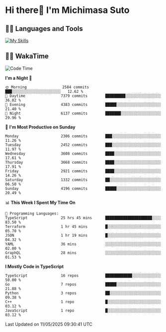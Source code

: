 # Hi there👋 I'm Michimasa Suto

## 🧑‍💻 Languages and Tools
[![My Skills](https://skillicons.dev/icons?i=ts,nextjs,react,go,python,aws)](https://skillicons.dev)

<!--
**Suto-Michimasa/Suto-Michimasa** is a ✨ _special_ ✨ repository because its `README.md` (this file) appears on your GitHub profile.

Here are some ideas to get you started:

- 🔭 I’m currently working on ...
- 🌱 I’m currently learning ...
- 👯 I’m looking to collaborate on ...
- 🤔 I’m looking for help with ...
- 💬 Ask me about ...
- 📫 How to reach me: ...
- 😄 Pronouns: ...
- ⚡ Fun fact: ...
-->
<!--
## 💎 Github Stats

<div>
  <img height="170" align="left" src="https://github-readme-stats.vercel.app/api?username=Suto-michimasa&count_private=true&show_icons=true&theme=dark" />
  <img height="170" src="https://github-readme-stats.vercel.app/api/top-langs/?username=Suto-michimasa&langs_count=8&layout=compact&theme=dark" />
</div>
-->
<!-- ## 🏆 GitHub Profile Trophy

<img width="800" src="https://github-profile-trophy.vercel.app/?username=Suto-michimasa&theme=onedark&no-frame=true"/>
 -->

## 🧑‍💻 WakaTime
<!--START_SECTION:waka-->
![Code Time](http://img.shields.io/badge/Code%20Time-801%20hrs%2045%20mins-blue)

**I'm a Night 🦉** 

```text
🌞 Morning                2584 commits        ███░░░░░░░░░░░░░░░░░░░░░░   12.62 % 
🌆 Daytime                7379 commits        █████████░░░░░░░░░░░░░░░░   36.02 % 
🌃 Evening                4383 commits        █████░░░░░░░░░░░░░░░░░░░░   21.40 % 
🌙 Night                  6137 commits        ███████░░░░░░░░░░░░░░░░░░   29.96 % 
```
📅 **I'm Most Productive on Sunday** 

```text
Monday                   2306 commits        ███░░░░░░░░░░░░░░░░░░░░░░   11.26 % 
Tuesday                  2452 commits        ███░░░░░░░░░░░░░░░░░░░░░░   11.97 % 
Wednesday                3608 commits        ████░░░░░░░░░░░░░░░░░░░░░   17.61 % 
Thursday                 3668 commits        ████░░░░░░░░░░░░░░░░░░░░░   17.91 % 
Friday                   2921 commits        ████░░░░░░░░░░░░░░░░░░░░░   14.26 % 
Saturday                 1332 commits        ██░░░░░░░░░░░░░░░░░░░░░░░   06.50 % 
Sunday                   4196 commits        █████░░░░░░░░░░░░░░░░░░░░   20.49 % 
```


📊 **This Week I Spent My Time On** 

```text
💬 Programming Languages: 
TypeScript               25 hrs 45 mins      █████████████████████░░░░   83.50 % 
Terraform                1 hr 45 mins        █░░░░░░░░░░░░░░░░░░░░░░░░   05.70 % 
JSON                     1 hr 19 mins        █░░░░░░░░░░░░░░░░░░░░░░░░   04.32 % 
YAML                     36 mins             ░░░░░░░░░░░░░░░░░░░░░░░░░   02.00 % 
GraphQL                  28 mins             ░░░░░░░░░░░░░░░░░░░░░░░░░   01.53 % 
```

**I Mostly Code in TypeScript** 

```text
TypeScript               16 repos            ████████████░░░░░░░░░░░░░   50.00 % 
Go                       7 repos             █████░░░░░░░░░░░░░░░░░░░░   21.88 % 
Python                   3 repos             ██░░░░░░░░░░░░░░░░░░░░░░░   09.38 % 
C++                      1 repo              █░░░░░░░░░░░░░░░░░░░░░░░░   03.12 % 
JavaScript               1 repo              █░░░░░░░░░░░░░░░░░░░░░░░░   03.12 % 
```




 Last Updated on 11/05/2025 09:30:41 UTC
<!--END_SECTION:waka-->
